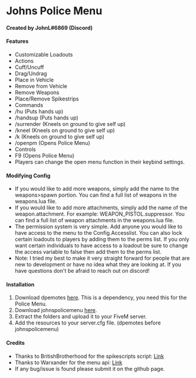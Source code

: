 <h1>Johns Police Menu</h1>

<h4>Created by JohnL#6869 (Discord)</h4>

<h4>Features</h4>

<ul>
    <li>Customizable Loadouts</li>
    <li>Actions</li>
        <li>Cuff/Uncuff</li>
        <li>Drag/Undrag</li>
        <li>Place in Vehicle</li>
        <li>Remove from Vehicle</li>
        <li>Remove Weapons</li>
        <li>Place/Remove Spikestrips</li>
    <li>Commands</li>
        <li>/hu (Puts hands up)</li>
        <li>/handsup (Puts hands up)</li>
        <li>/surrender (Kneels on ground to give self up)</li>
        <li>/kneel (Kneels on ground to give self up)</li>
        <li>/k (Kneels on ground to give self up)</li>
        <li>/openpm (Opens Police Menu)</li>
    <li>Controls</li>
        <li>F9 (Opens Police Menu)</li>
        <li>Players can change the open menu function in their keybind settings.</li>
</ul>


<h4>Modifying Config</h4>
<ul>
<li>If you would like to add more weapons, simply add the name to the weapons>spawn portion. You can find a full list of weapons in the weapons.lua file.</li>
<li>If you would like to add more attachments, simply add the name of the weapon.attachment. For example: WEAPON_PISTOL.suppressor. You can find a full list of weapon attachments in the weapons.lua file.</li>
<li>The permission system is very simple. Add anyone you would like to have access to the menu to the Config.Accesslist. You can also lock certain loadouts to players by adding them to the perms list. If you only want certain individuals to have access to a loadout be sure to change the access variable to false then add them to the perms list.</li>
<li>Note: I tried my best to make it very straight forward for people that are new to development or have no idea what they are looking at. If you have questions don't be afraid to reach out on discord!</li>
</ul>

<h4>Installation</h4>

<ol>
  <li>Download dpemotes <a href="https://github.com/andristum/dpemotes/releases">here</a>. This is a dependency, you need this for the Police Menu.</li>
  <li>Download johnspolicemenu <a href="https://github.com/chickenlord01/johnspolicemenu">here</a>.</li>
  <li>Extract the folders and upload it to your FiveM server.</li>
  <li>Add the resources to your server.cfg file. (dpemotes before johnspolicemenu)</li>
</ol>

<h4>Credits</h4>

<ul>
  <li>Thanks to BritishBrotherhood for the spikescripts script: <a href="https://forum.cfx.re/t/release-spike-strips-code-updated-09-03-2019/177461">Link</a></li>
  <li>Thanks to Warxander for the menu api: <a href="https://forum.cfx.re/t/release-warmenu-lua-menu-framework/41249">Link</a></li>
  <li>If any bug/issue is found please submit it on the github page.</li>
</ul>